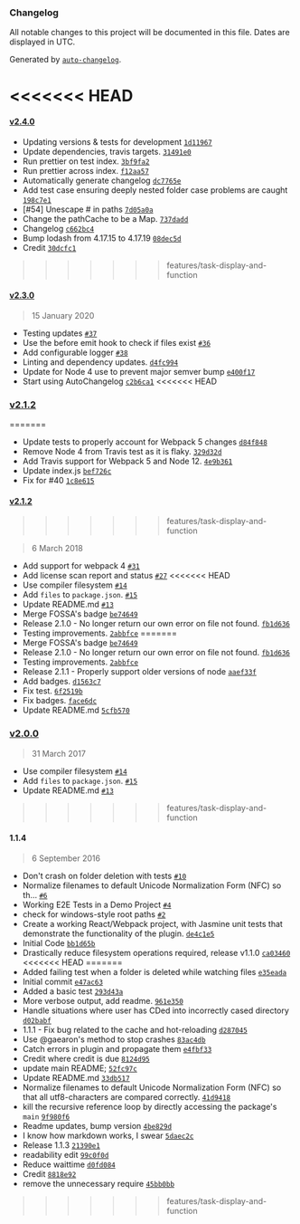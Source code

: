 ### Changelog

All notable changes to this project will be documented in this file. Dates are displayed in UTC.

Generated by [`auto-changelog`](https://github.com/CookPete/auto-changelog).

<<<<<<< HEAD
=======
#### [v2.4.0](https://github.com/Urthen/case-sensitive-paths-webpack-plugin/compare/v2.3.0...v2.4.0)

- Updating versions & tests for development [`1d11967`](https://github.com/Urthen/case-sensitive-paths-webpack-plugin/commit/1d11967cf3d5d984629536ad51e03c9670c573ad)
- Update dependencies, travis targets. [`31491e0`](https://github.com/Urthen/case-sensitive-paths-webpack-plugin/commit/31491e01cf9360d2144ad656df1253e678af1407)
- Run prettier on test index. [`3bf9fa2`](https://github.com/Urthen/case-sensitive-paths-webpack-plugin/commit/3bf9fa22977d6ad61da5db0246d866c5b3e8af39)
- Run prettier across index. [`f12aa57`](https://github.com/Urthen/case-sensitive-paths-webpack-plugin/commit/f12aa577b7e2b932b28aa4e21555cdb12929c352)
- Automatically generate changelog [`dc7765e`](https://github.com/Urthen/case-sensitive-paths-webpack-plugin/commit/dc7765edb1c090a65c60005f790639a13345315a)
- Add test case ensuring deeply nested folder case problems are caught [`198c7e1`](https://github.com/Urthen/case-sensitive-paths-webpack-plugin/commit/198c7e1416f010fc4ee6c439319bbaf5aa960973)
- [#54] Unescape # in paths [`7d05a0a`](https://github.com/Urthen/case-sensitive-paths-webpack-plugin/commit/7d05a0a0945b1ef438da711297c1ab64b674d814)
- Change the pathCache to be a Map. [`737dadd`](https://github.com/Urthen/case-sensitive-paths-webpack-plugin/commit/737dadd4b02e377296c9cd2d7c02703e09bb771a)
- Changelog [`c662bc4`](https://github.com/Urthen/case-sensitive-paths-webpack-plugin/commit/c662bc43a8066f2714be7ea1289570b14821e47b)
- Bump lodash from 4.17.15 to 4.17.19 [`08dec5d`](https://github.com/Urthen/case-sensitive-paths-webpack-plugin/commit/08dec5da716fae307f99336de02fab63b15ae7a2)
- Credit [`30dcfc1`](https://github.com/Urthen/case-sensitive-paths-webpack-plugin/commit/30dcfc1c1ae091b1717ab18c98806a01358f664a)

>>>>>>> features/task-display-and-function
#### [v2.3.0](https://github.com/Urthen/case-sensitive-paths-webpack-plugin/compare/v2.1.2...v2.3.0)

> 15 January 2020

- Testing updates [`#37`](https://github.com/Urthen/case-sensitive-paths-webpack-plugin/pull/37)
- Use the before emit hook to check if files exist [`#36`](https://github.com/Urthen/case-sensitive-paths-webpack-plugin/pull/36)
- Add configurable logger [`#38`](https://github.com/Urthen/case-sensitive-paths-webpack-plugin/issues/38)
- Linting and dependency updates. [`d4fc994`](https://github.com/Urthen/case-sensitive-paths-webpack-plugin/commit/d4fc99450ae45c2b631a4b949f92d62794ff52cf)
- Update for Node 4 use to prevent major semver bump [`e400f17`](https://github.com/Urthen/case-sensitive-paths-webpack-plugin/commit/e400f177f2414e183f03c271f9683a2006ee3f1e)
- Start using AutoChangelog [`c2b6ca1`](https://github.com/Urthen/case-sensitive-paths-webpack-plugin/commit/c2b6ca1f271dbac1565f27ab4be2a3f2712eea28)
<<<<<<< HEAD

### [v2.1.2](https://github.com/Urthen/case-sensitive-paths-webpack-plugin/compare/1.1.4...v2.1.2)
=======
- Update tests to properly account for Webpack 5 changes [`d84f848`](https://github.com/Urthen/case-sensitive-paths-webpack-plugin/commit/d84f848df707d68dc14595df86ff88920ea709ff)
- Remove Node 4 from Travis test as it is flaky. [`329d32d`](https://github.com/Urthen/case-sensitive-paths-webpack-plugin/commit/329d32d9b4614f73fe121743aeee2dedbf14cae9)
- Add Travis support for Webpack 5 and Node 12. [`4e9b361`](https://github.com/Urthen/case-sensitive-paths-webpack-plugin/commit/4e9b36135ef6a5f0b19f41cce45dc5b1a9431b8b)
- Update index.js [`bef726c`](https://github.com/Urthen/case-sensitive-paths-webpack-plugin/commit/bef726cd4686569f3fc7c8b84ea8bd6836c03f8a)
- Fix for #40 [`1c8e615`](https://github.com/Urthen/case-sensitive-paths-webpack-plugin/commit/1c8e615a52eeb180d140102e8c23a07a9ca40c60)

#### [v2.1.2](https://github.com/Urthen/case-sensitive-paths-webpack-plugin/compare/v2.0.0...v2.1.2)
>>>>>>> features/task-display-and-function

> 6 March 2018

- Add support for webpack 4 [`#31`](https://github.com/Urthen/case-sensitive-paths-webpack-plugin/pull/31)
- Add license scan report and status [`#27`](https://github.com/Urthen/case-sensitive-paths-webpack-plugin/pull/27)
<<<<<<< HEAD
- Use compiler filesystem [`#14`](https://github.com/Urthen/case-sensitive-paths-webpack-plugin/pull/14)
- Add `files` to `package.json`. [`#15`](https://github.com/Urthen/case-sensitive-paths-webpack-plugin/pull/15)
- Update README.md [`#13`](https://github.com/Urthen/case-sensitive-paths-webpack-plugin/pull/13)
- Merge FOSSA's badge [`be74649`](https://github.com/Urthen/case-sensitive-paths-webpack-plugin/commit/be74649d64c70f8b79efe25c320e737c2ebef07a)
- Release 2.1.0 - No longer return our own error on file not found. [`fb1d636`](https://github.com/Urthen/case-sensitive-paths-webpack-plugin/commit/fb1d63653bdc83edc25aada8b8022a4d12fa330a)
- Testing improvements. [`2abbfce`](https://github.com/Urthen/case-sensitive-paths-webpack-plugin/commit/2abbfce8f963b48ad596f6f46065575216abd6a5)
=======
- Merge FOSSA's badge [`be74649`](https://github.com/Urthen/case-sensitive-paths-webpack-plugin/commit/be74649d64c70f8b79efe25c320e737c2ebef07a)
- Release 2.1.0 - No longer return our own error on file not found. [`fb1d636`](https://github.com/Urthen/case-sensitive-paths-webpack-plugin/commit/fb1d63653bdc83edc25aada8b8022a4d12fa330a)
- Testing improvements. [`2abbfce`](https://github.com/Urthen/case-sensitive-paths-webpack-plugin/commit/2abbfce8f963b48ad596f6f46065575216abd6a5)
- Release 2.1.1 - Properly support older versions of node [`aaef33f`](https://github.com/Urthen/case-sensitive-paths-webpack-plugin/commit/aaef33fc265522c223150756f059216c183b679e)
- Add badges. [`d1563c7`](https://github.com/Urthen/case-sensitive-paths-webpack-plugin/commit/d1563c769ccd288cebfb74e3de7b612103e9cf5a)
- Fix test. [`6f2519b`](https://github.com/Urthen/case-sensitive-paths-webpack-plugin/commit/6f2519b11e3ad6a521ffeee248bfda372023c636)
- Fix badges. [`face6dc`](https://github.com/Urthen/case-sensitive-paths-webpack-plugin/commit/face6dc4b5b6a0f9820d89e79cab308e2dede4b8)
- Update README.md [`5cfb570`](https://github.com/Urthen/case-sensitive-paths-webpack-plugin/commit/5cfb5709682a572df21d36d181c90629d2355e98)

### [v2.0.0](https://github.com/Urthen/case-sensitive-paths-webpack-plugin/compare/1.1.4...v2.0.0)

> 31 March 2017

- Use compiler filesystem [`#14`](https://github.com/Urthen/case-sensitive-paths-webpack-plugin/pull/14)
- Add `files` to `package.json`. [`#15`](https://github.com/Urthen/case-sensitive-paths-webpack-plugin/pull/15)
- Update README.md [`#13`](https://github.com/Urthen/case-sensitive-paths-webpack-plugin/pull/13)
>>>>>>> features/task-display-and-function

#### 1.1.4

> 6 September 2016

- Don't crash on folder deletion with tests [`#10`](https://github.com/Urthen/case-sensitive-paths-webpack-plugin/pull/10)
- Normalize filenames to default Unicode Normalization Form (NFC) so th… [`#6`](https://github.com/Urthen/case-sensitive-paths-webpack-plugin/pull/6)
- Working E2E Tests in a Demo Project [`#4`](https://github.com/Urthen/case-sensitive-paths-webpack-plugin/pull/4)
- check for windows-style root paths [`#2`](https://github.com/Urthen/case-sensitive-paths-webpack-plugin/pull/2)
- Create a working React/Webpack project, with Jasmine unit tests that demonstrate the functionality of the plugin. [`de4c1e5`](https://github.com/Urthen/case-sensitive-paths-webpack-plugin/commit/de4c1e5cb9d7e8bcc229876735236c0043f5fdeb)
- Initial Code [`bb1d65b`](https://github.com/Urthen/case-sensitive-paths-webpack-plugin/commit/bb1d65b0f7b1240a06e1f873ebf5a45f06b7d5bb)
- Drastically reduce filesystem operations required, release v1.1.0 [`ca03460`](https://github.com/Urthen/case-sensitive-paths-webpack-plugin/commit/ca034602148adc7617e1edc39e7931f35de865b5)
<<<<<<< HEAD
=======
- Added failing test when a folder is deleted while watching files [`e35eada`](https://github.com/Urthen/case-sensitive-paths-webpack-plugin/commit/e35eadacc86cdcdaa864a4166a199b13ac852837)
- Initial commit [`e47ac63`](https://github.com/Urthen/case-sensitive-paths-webpack-plugin/commit/e47ac63b7a914f90e912cd67967ade9866a3c543)
- Added a basic test [`293d43a`](https://github.com/Urthen/case-sensitive-paths-webpack-plugin/commit/293d43abc8fc2217182eb8d3cdee5a826938f7af)
- More verbose output, add readme. [`961e350`](https://github.com/Urthen/case-sensitive-paths-webpack-plugin/commit/961e350faec9c942c580b0a0d23917cda02eea8c)
- Handle situations where user has CDed into incorrectly cased directory [`d02babf`](https://github.com/Urthen/case-sensitive-paths-webpack-plugin/commit/d02babf89f0bf4251efbd7ca5d64a79211487a74)
- 1.1.1 - Fix bug related to the cache and hot-reloading [`d287045`](https://github.com/Urthen/case-sensitive-paths-webpack-plugin/commit/d2870450be2d33b8b9d4deb692e2fcf7d00d895c)
- Use @gaearon's method to stop crashes [`83ac4db`](https://github.com/Urthen/case-sensitive-paths-webpack-plugin/commit/83ac4dbfe1288e09ba1a2971f3d9cb95779ba52c)
- Catch errors in plugin and propagate them [`e4fbf33`](https://github.com/Urthen/case-sensitive-paths-webpack-plugin/commit/e4fbf333b624aa1543712967668f48ad8ea1d587)
- Credit where credit is due [`8124d95`](https://github.com/Urthen/case-sensitive-paths-webpack-plugin/commit/8124d9545534fce33e3fd96aa9c4df18af00e329)
- update main README; [`52fc97c`](https://github.com/Urthen/case-sensitive-paths-webpack-plugin/commit/52fc97c2464c78052bd41faeb2c7016f05205b40)
- Update README.md [`33db517`](https://github.com/Urthen/case-sensitive-paths-webpack-plugin/commit/33db51747e6c20281de6497223bcabe1eba65994)
- Normalize filenames to default Unicode Normalization Form (NFC) so that all utf8-characters are compared correctly. [`41d9418`](https://github.com/Urthen/case-sensitive-paths-webpack-plugin/commit/41d94181cc7f5ad52487b2e8058f82865eefe466)
- kill the recursive reference loop by directly accessing the package's `main` [`9f980f6`](https://github.com/Urthen/case-sensitive-paths-webpack-plugin/commit/9f980f633dcb68829ff13e70ed72a9c70da688d5)
- Readme updates, bump version [`4be829d`](https://github.com/Urthen/case-sensitive-paths-webpack-plugin/commit/4be829dd3bd39b1156ddbb6fbab9da794f8b6064)
- I know how markdown works, I swear [`5daec2c`](https://github.com/Urthen/case-sensitive-paths-webpack-plugin/commit/5daec2cddfa4eda51c68e29e2adb5041e6e35f9e)
- Release 1.1.3 [`21390e1`](https://github.com/Urthen/case-sensitive-paths-webpack-plugin/commit/21390e1d25ff9ed46229fb0541329e753a1f3410)
- readability edit [`99c0f0d`](https://github.com/Urthen/case-sensitive-paths-webpack-plugin/commit/99c0f0de1a570ed8b67a9464bdf9287f24dce10e)
- Reduce waittime [`d0fd084`](https://github.com/Urthen/case-sensitive-paths-webpack-plugin/commit/d0fd084236b231283191a4099c97584b2bba1676)
- Credit [`8818e92`](https://github.com/Urthen/case-sensitive-paths-webpack-plugin/commit/8818e920f1c3f3df696489e89c08498389972ffa)
- remove the unnecessary require [`45bb0bb`](https://github.com/Urthen/case-sensitive-paths-webpack-plugin/commit/45bb0bbc5cca9137714bafca40ec8e351e2c4dbb)
>>>>>>> features/task-display-and-function
